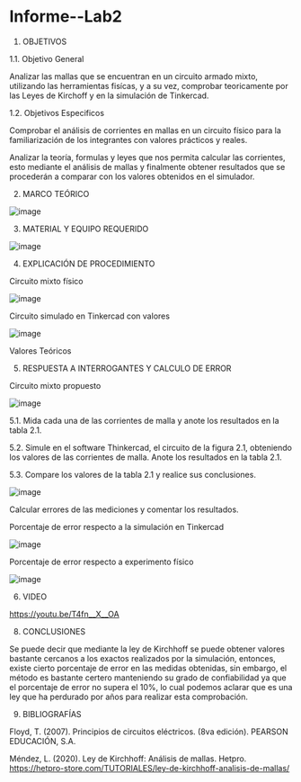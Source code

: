 # Informe--Lab2
1. OBJETIVOS

1.1. Objetivo General

Analizar las mallas que se encuentran en un circuito armado mixto, utilizando las herramientas fisícas, y a su vez, comprobar teoricamente por las Leyes de Kirchoff y en la simulación de Tinkercad.

1.2. Objetivos Especificos

Comprobar el análisis de corrientes en mallas en un circuito físico para la familiarización de los integrantes con valores prácticos y reales.

Analizar la teoría, formulas y leyes que nos permita calcular las corrientes, esto mediante el análisis de mallas y finalmente obtener resultados que se procederán a comparar con los valores obtenidos en el simulador.

2. MARCO TEÓRICO

![image](https://user-images.githubusercontent.com/116834366/202751312-84c39d2c-46b5-421a-b49e-0772d7910152.png)

3. MATERIAL Y  EQUIPO REQUERIDO

 ![image](https://user-images.githubusercontent.com/116834366/202754114-cd37e371-7c2d-40ac-a140-5980d918a0b7.png)

4. EXPLICACIÓN DE PROCEDIMIENTO

Circuito mixto físico

![image](https://user-images.githubusercontent.com/116834366/202758269-a775fed5-8101-4d10-a4af-3e75b39ab89c.png)

Circuito simulado en Tinkercad con valores 

![image](https://user-images.githubusercontent.com/116834366/202761311-1befc260-41a7-4b14-ba13-466cc4b5a976.png)

Valores Teóricos

5. RESPUESTA A INTERROGANTES Y CALCULO DE ERROR

Circuito mixto  propuesto 

![image](https://user-images.githubusercontent.com/116834366/202779805-3f6d7691-f51c-4e8d-9868-3d6bf678ade2.png)
 
5.1. Mida cada una de las corrientes de malla y anote los resultados en la tabla 2.1.

5.2. Simule en el software Thinkercad, el circuito de la figura 2.1, obteniendo los valores de las corrientes de malla. Anote los resultados en la tabla 2.1.

5.3. Compare los valores de la tabla 2.1 y realice sus conclusiones.

![image](https://user-images.githubusercontent.com/116834366/202837019-e864f95a-85e6-4412-ac93-19ac91de97df.png)

Calcular errores de las mediciones y comentar los resultados.

Porcentaje de error respecto a la simulación en Tinkercad

![image](https://user-images.githubusercontent.com/116834366/202837043-4aaa8019-f4d7-41f2-8804-bd955b66eeac.png)

Porcentaje de error respecto a experimento físico

![image](https://user-images.githubusercontent.com/116834366/202837054-b38e6a53-5082-4929-96a3-d31258fadc9f.png)

6. VIDEO

https://youtu.be/T4fn__X__OA

8. CONCLUSIONES

Se puede decir que mediante la ley de Kirchhoff se puede obtener valores bastante cercanos a los exactos realizados por la simulación, entonces, existe cierto porcentaje de error en las medidas obtenidas, sin embargo, el método es bastante certero manteniendo su grado de confiabilidad ya que el porcentaje de error no supera el 10%, lo cual podemos aclarar que es una ley que ha perdurado por años para realizar esta comprobación.

9. BIBLIOGRAFÍAS

Floyd, T. (2007). Principios de circuitos eléctricos. (8va edición). PEARSON EDUCACIÓN, S.A.

Méndez, L. (2020). Ley de Kirchhoff: Análisis de mallas. Hetpro. https://hetpro-store.com/TUTORIALES/ley-de-kirchhoff-analisis-de-mallas/
